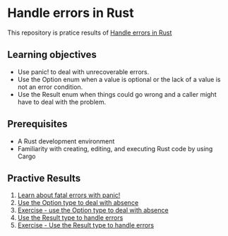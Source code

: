 # Handle errors in Rust

This repository is pratice results of [Handle errors in Rust](https://docs.microsoft.com/en-us/learn/modules/rust-error-handling)

## Learning objectives

* Use panic! to deal with unrecoverable errors.
* Use the Option enum when a value is optional or the lack of a value is not an error condition.
* Use the Result enum when things could go wrong and a caller might have to deal with the problem.

## Prerequisites

* A Rust development environment
* Familiarity with creating, editing, and executing Rust code by using Cargo

## Practive Results

1. [Learn about fatal errors with panic!](./fatal-errors-with-panic)
2. [Use the Option type to deal with absence](./use-option-type)
3. [Exercise - use the Option type to deal with absence](./exercise-use-option-type)
4. [Use the Result type to handle errors](./use-result-type)
5. [Exercise - Use the Result type to handle errors](./exercise-use-result-type)
